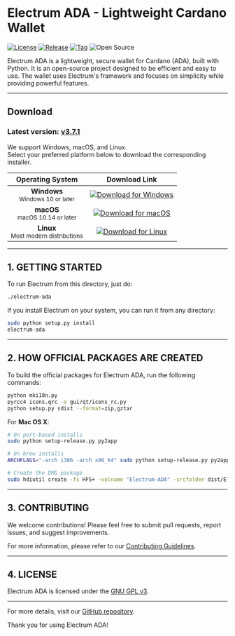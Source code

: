
# Electrum ADA - Lightweight Cardano Wallet

[![License](https://img.shields.io/badge/License-GNU%20GPL%20v3-blue.svg)](https://github.com/jokeradms/Electrum-ADA/blob/master/LICENCE)
[![Release](https://img.shields.io/github/release/jokeradms/Electrum-ADA.svg)](https://github.com/jokeradms/Electrum-ADA/releases/tag/v3.7.1)
[![Tag](https://img.shields.io/github/tag/jokeradms/Electrum-ADA.svg)](https://github.com/jokeradms/Electrum-ADA/releases/tag/v3.7.1)
![Open Source](https://img.shields.io/badge/Open%20Source-Yes-blue.svg)


Electrum ADA is a lightweight, secure wallet for Cardano (ADA), built with Python. It is an open-source project designed to be efficient and easy to use. The wallet uses Electrum's framework and focuses on simplicity while providing powerful features.

---

## Download


### Latest version: [v3.7.1](https://github.com/jokeradms/Electrum-ADA/releases/tag/v3.7.1)

We support Windows, macOS, and Linux.  
Select your preferred platform below to download the corresponding installer.

| Operating System | Download Link                                                                                                      |
|:----------------:|:-------------------------------------------------------------------------------------------------------------------:|
| **Windows** <br> <sub>Windows 10 or later</sub> | [![Download for Windows](https://img.shields.io/badge/Download-Windows-blue?logo=windows)](https://github.com/jokeradms/Electrum-ADA/releases/tag/v3.7.1) |
| **macOS** <br> <sub>macOS 10.14 or later</sub>   | [![Download for macOS](https://img.shields.io/badge/Download-macOS-blue?logo=apple)](https://github.com/jokeradms/Electrum-ADA/releases/tag/v3.7.1)       |
| **Linux** <br> <sub>Most modern distributions</sub> | [![Download for Linux](https://img.shields.io/badge/Download-Linux-blue?logo=linux)](https://github.com/jokeradms/Electrum-ADA/releases/tag/v3.7.1)       |


---

## 1. GETTING STARTED

To run Electrum from this directory, just do:

```bash
./electrum-ada
```

If you install Electrum on your system, you can run it from any directory:

```bash
sudo python setup.py install
electrum-ada
```

---

## 2. HOW OFFICIAL PACKAGES ARE CREATED

To build the official packages for Electrum ADA, run the following commands:

```bash
python mki18n.py
pyrcc4 icons.qrc -o gui/qt/icons_rc.py
python setup.py sdist --format=zip,gztar
```

For **Mac OS X**:

```bash
# On port-based installs
sudo python setup-release.py py2app

# On brew installs
ARCHFLAGS="-arch i386 -arch x86_64" sudo python setup-release.py py2app --includes sip

# Create the DMG package
sudo hdiutil create -fs HFS+ -volname "Electrum-ADA" -srcfolder dist/Electrum-ADA.app dist/electrum-ada-VERSION-macosx.dmg
```

---

## 3. CONTRIBUTING

We welcome contributions! Please feel free to submit pull requests, report issues, and suggest improvements.

For more information, please refer to our [Contributing Guidelines](https://github.com/jokeradms/Electrum-ADA/blob/master/CONTRIBUTING.md).

---

## 4. LICENSE

Electrum ADA is licensed under the [GNU GPL v3](https://github.com/jokeradms/Electrum-ADA/blob/master/LICENCE).

---

For more details, visit our [GitHub repository](https://github.com/jokeradms/Electrum-ADA).

Thank you for using Electrum ADA!
